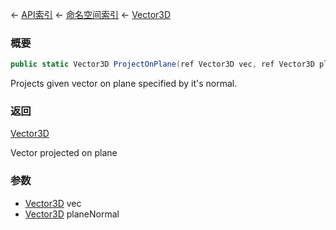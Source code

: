 ← [API索引](Api-Index) ← [命名空间索引](Namespace-Index) ← [Vector3D](VRageMath.Vector3D)

### 概要

```csharp
public static Vector3D ProjectOnPlane(ref Vector3D vec, ref Vector3D planeNormal)
```

Projects given vector on plane specified by it's normal.

### 返回

[Vector3D](VRageMath.Vector3D)

Vector projected on plane

### 参数

* [Vector3D](VRageMath.Vector3D) vec
* [Vector3D](VRageMath.Vector3D) planeNormal
